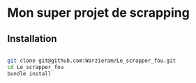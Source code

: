 # Mon super projet de scrapping

## Installation

```bash

git clone git@github.com:Warzieram/Le_scrapper_fou.git
cd Le_scrapper_fou
bundle install

```

